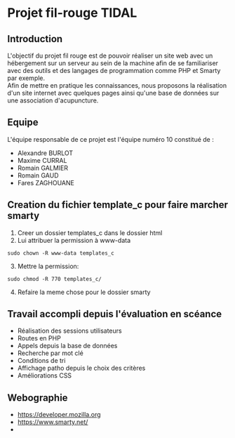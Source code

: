 # Projet fil-rouge TIDAL

## Introduction  
L'objectif du projet fil rouge est de pouvoir réaliser un site web avec un hébergement sur un serveur au sein de la machine afin de se familiariser avec des outils et des langages de programmation comme PHP et Smarty par exemple.  
Afin de mettre en pratique les connaissances, nous proposons la réalisation d'un site internet avec quelques pages ainsi qu'une base de données sur une association d'acupuncture.


## Equipe
L'équipe responsable de ce projet est l'équipe numéro 10 constitué de :  
- Alexandre BURLOT
- Maxime CURRAL
- Romain GALMIER
- Romain GAUD
- Fares ZAGHOUANE


## Creation du fichier template_c pour faire marcher smarty

1. Creer un dossier templates_c dans le dossier html
2. Lui attribuer la permission à www-data
```
sudo chown -R www-data templates_c
```
3. Mettre la permission:
```
sudo chmod -R 770 templates_c/
```
4. Refaire la meme chose pour le dossier smarty


## Travail accompli depuis l'évaluation en scéance

- Réalisation des sessions utilisateurs
- Routes en PHP
- Appels depuis la base de données
- Recherche par mot clé
- Conditions de tri
- Affichage patho depuis le choix des critères
- Améliorations CSS

## Webographie

- https://developer.mozilla.org
- https://www.smarty.net/
- 
